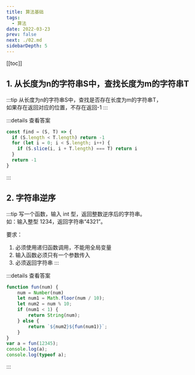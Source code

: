 ```yaml
---
title: 算法基础
tags: 
  - 算法
date: 2022-03-23
prev: false
next: ./02.md
sidebarDepth: 5
---
```


[[toc]]

## 1. 从长度为n的字符串S中，查找长度为m的字符串T

:::tip
从长度为n的字符串S中，查找是否存在长度为m的字符串T，  
如果存在返回对应的位置，不存在返回-1
:::

:::details 查看答案
```js
const find = (S, T) => {
  if (S.length < T.length) return -1
  for (let i = 0; i < S.length; i++) {
    if (S.slice(i, i + T.length) === T) return i
  }
  return -1
}
```
:::

## 2. 字符串逆序

:::tip
写一个函数，输入 int 型，返回整数逆序后的字符串。  
如：输入整型 1234，返回字符串“4321”。  

要求：
1. 必须使用递归函数调用，不能用全局变量
2. 输入函数必须只有一个参数传入
3. 必须返回字符串
:::

:::details 查看答案
```js
function fun(num) {
    num = Number(num)
    let num1 = Math.floor(num / 10);
    let num2 = num % 10;
    if (num1 < 1) {
        return String(num);
    } else {
        return `${num2}${fun(num1)}`;
    }
}
var a = fun(12345);
console.log(a);
console.log(typeof a);
```
:::